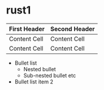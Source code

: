 # rust1
First Header  | Second Header
------------- | -------------
Content Cell  | Content Cell
Content Cell  | Content Cell
* Bullet list
  * Nested bullet
   * Sub-nested bullet etc
* Bullet list item 2



         
